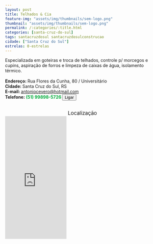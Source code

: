 ```yaml
---
layout: post
title: Telhados & Cia
feature-img: "assets/img/thumbnails/sem-logo.png"
thumbnail: "assets/img/thumbnails/sem-logo.png"
permalink: /:categories/:title.html
categories: [santa-cruz-do-sul]
tags: santacruzdosul santacruzdosulconstrucao
cidade: ["Santa Cruz do Sul"]
estrelas: 0-estrelas
---
```

Especializada em goteiras e troca de telhados, controle p/ morcegos e cupins, aspiração de forros e limpeza de caixas de água, isolamento térmico.<!-- more --><br />
 <br/>
<b>Endereço: </b>Rua  Flores da Cunha, 80 / Universitário<br />
<b>Cidade: </b>Santa Cruz do Sul, RS<br />
<b>E-mail: </b> antoniocevero@hotmail.com<br />
<b>Telefone: <span style="color: #00ab3a;">(51) 99898-5726</span> <a href="tel:51998985726"><button class="ligar">Ligar</button></a></b><br />
<br />
<div style="font-size: larger; text-align: center;">
Localização</div>
<iframe src="https://www.google.com/maps/embed?pb=!1m18!1m12!1m3!1d3465.581621950174!2d-52.4398732853041!3d-29.702907222434284!2m3!1f0!2f0!3f0!3m2!1i1024!2i768!4f13.1!3m3!1m2!1s0x0%3A0x0!2zMjnCsDQyJzEwLjUiUyA1MsKwMjYnMTUuNyJX!5e0!3m2!1spt-BR!2sbr!4v1521471476500" width="200" height="400" frameborder="0" style="border:0" allowfullscreen></iframe>
